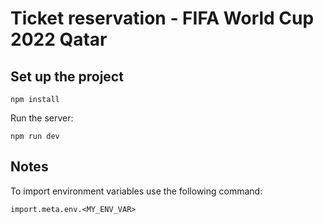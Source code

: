 # Ticket reservation - FIFA World Cup 2022 Qatar

## Set up the project

```npm install```

Run the server:

```npm run dev```

## Notes

To import environment variables use the following command:

```import.meta.env.<MY_ENV_VAR>```
